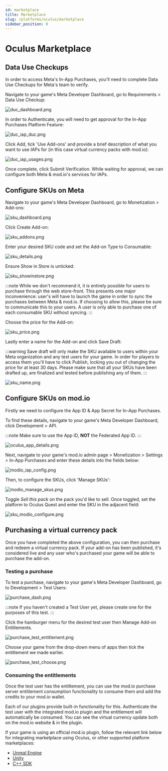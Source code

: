 ```yaml
---
id: marketplace
title: Marketplace
slug: /platforms/oculus/marketplace
sidebar_position: 0
---
```


# Oculus Marketplace

## Data Use Checkups

In order to access Meta's In-App Purchases, you'll need to complete Data Use Checkups for Meta's team to verify.

Navigate to your game's Meta Developer Dashboard, go to Requirements > Data Use Checkup:

![duc_dashboard.png](images/duc_dashboard.png)

In order to Authenticate, you will need to get approval for the In-App Purchases Platform Feature:

![duc_iap_duc.png](images/duc_iap_duc.png)

Click Add, tick 'Use Add-ons' and provide a brief description of what you want to use IAPs for (in this case virtual currency packs with mod.io):

![duc_iap_usages.png](images/duc_iap_usages.png)

Once complete, click Submit Verification. While waiting for approval, we can configure both Meta & mod.io's services for IAPs.

## Configure SKUs on Meta

Navigate to your game's Meta Developer Dashboard, go to Monetization > Add-ons:

![sku_dashboard.png](images/sku_dashboard.png)

Click Create Add-on:

![sku_addons.png](images/sku_addons.png)

Enter your desired SKU code and set the Add-on Type to Consumable:

![sku_details.png](images/sku_skudetails.png)

Ensure Show in Store is unticked:

![sku_showinstore.png](images/sku_showinstore.png)

:::note
While we don't recommend it, it is entirely possible for users to purchase through the web store-front. This presents one major inconvenience: user's will have to launch the game in order to sync the purchases between Meta & mod.io. If choosing to allow this, please be sure to communicate this to your users. A user is only able to purchase one of each consumable SKU without syncing.
:::

Choose the price for the Add-on:

![sku_price.png](images/sku_price.png)

Lastly enter a name for the Add-on and click Save Draft:

:::warning
Save draft will only make the SKU available to users within your Meta organization and any test users for your game. In order for players to access them you'll have to click Publish, locking you out of changing the price for at least 30 days. Please make sure that all your SKUs have been drafted up, are finalized and tested before publishing any of them.
:::

![sku_name.png](images/sku_name.png)

## Configure SKUs on mod.io

Firstly we need to configure the App ID & App Secret for In-App Purchases.

To find these details, navigate to your game's Meta Developer Dashboard, click Development > API.

:::note
Make sure to use the App ID, **NOT** the Federated App ID.
:::

![oculus_app_details.png](images/oculus_app_details.png)

Next, navigate to your game's mod.io admin page > Monetization > Settings > In-App Purchases and enter these details into the fields below:

![modio_iap_config.png](images/modio_iap_config.png)

Then, to configure the SKUs, click 'Manage SKUs':

![modio_manage_skus.png](images/modio_manage_skus.png)

Toggle _Sell this pack_ on the pack you'd like to sell. Once toggled, set the platform to Oculus Quest and enter the SKU in the adjacent field:

![sku_modio_configure.png](images/sku_modio_configure.png)

## Purchasing a virtual currency pack

Once you have completed the above configuration, you can then purchase and redeem a virtual currency pack. If your add-on has been published, it's considered live and any user who's purchased your game will be able to purchase the add-on.

### Testing a purchase

To test a purchase, navigate to your game's Meta Developer Dashboard, go to Development > Test Users:

![purchase_dash.png](images/purchase_dash.png)

:::note
If you haven't created a Test User yet, please create one for the purposes of this test.
:::

Click the hamburger menu for the desired test user then Manage Add-on Entitlements.

![purchase_test_entitlement.png](images/purchase_test_entitlement.png)

Choose your game from the drop-down menu of apps then tick the entitlement we made earlier.

![purchase_test_choose.png](images/purchase_test_choose.png)

### Consuming the entitlements

Once the test user has the entitlement, you can use the mod.io purchase server entitlement consumption functionality to consume them and add the credits to your mod.io wallet. 

Each of our plugins provide built-in functionality for this. Authenticate the test user with the integrated mod.io plugin and the entitlement will automatically be consumed. You can see the virtual currency update both on the mod.io website & in the plugin.

If your game is using an official mod.io plugin, follow the relevant link below for integrating marketplace using Oculus, or other supported platform marketplaces:

* [Unreal Engine](/unreal/marketplace)
* [Unity](/unity/marketplace)
* [C++ SDK](/cppsdk/marketplace)